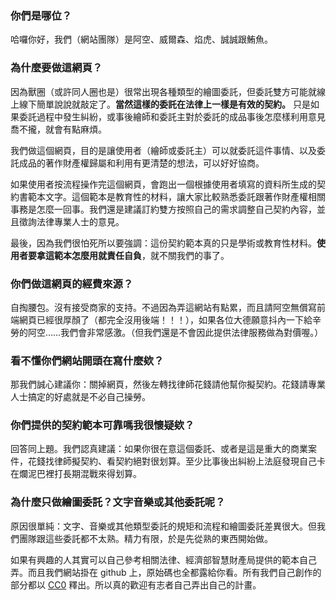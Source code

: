 ### 你們是哪位？

哈囉你好，我們（網站團隊）是阿空、威爾森、焰虎、誠誠跟鮪魚。


### 為什麼要做這網頁？

因為獸圈（或許同人圈也是）很常出現各種類型的繪圖委託，但委託雙方可能就線上線下簡單說說就敲定了。**當然這樣的委託在法律上一樣是有效的契約。** 只是如果委託過程中發生糾紛，或事後繪師和委託主對於委託的成品事後怎麼樣利用意見喬不攏，就會有點麻煩。

我們做這個網頁，目的是讓使用者（繪師或委託主）可以就委託這件事情、以及委託成品的著作財產權歸屬和利用有更清楚的想法，可以好好協商。

如果使用者按流程操作完這個網頁，會跑出一個根據使用者填寫的資料所生成的契約書範本文字。這個範本是教育性的材料，讓大家比較熟悉委託跟著作財產權相關事務是怎麼一回事。我們還是建議訂約雙方按照自己的需求調整自己契約內容，並且徵詢法律專業人士的意見。

最後，因為我們很怕死所以要強調：這份契約範本真的只是學術或教育性材料。**使用者要拿這範本怎麼用就責任自負**，就不關我們的事了。


### 你們做這網頁的經費來源？

自掏腰包。沒有接受商家的支持。不過因為弄這網站有點累，而且請阿空無償寫前端網頁已經很厚顏了（都完全沒用後端！！！），如果各位大德願意抖內一下給辛勞的阿空……我們會非常感激。（但我們還是不會因此提供法律服務做為對價喔。）


### 看不懂你們網站開頭在寫什麼欸？

那我們誠心建議你：關掉網頁，然後左轉找律師花錢請他幫你擬契約。花錢請專業人士搞定的好處就是不必自己操勞。


### 你們提供的契約範本可靠嗎我很懷疑欸？

回答同上題。我們認真建議：如果你很在意這個委託、或者是這是重大的商業案件，花錢找律師擬契約、看契約絕對很划算。至少比事後出糾紛上法庭發現自己卡在爛泥巴裡打長期混戰來得划算。

### 為什麼只做繪圖委託？文字音樂或其他委託呢？

原因很單純：文字、音樂或其他類型委託的規矩和流程和繪圖委託差異很大。但我們團隊跟這些委託都不太熟。精力有限，於是先從熟的東西開始做。

如果有興趣的人其實可以自己參考相關法律、經濟部智慧財產局提供的範本自己弄。而且我們網站掛在 github 上，原始碼也全都露給你看。所有我們自己創作的部分都以 [CC0](http://creativecommons.tw/cc0) 釋出。所以真的歡迎有志者自己弄出自己的計畫。
